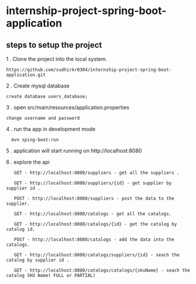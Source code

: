# internship-project-spring-boot-application

 ## steps to setup the project 

1 . Clone the project into the local system.

    https://github.com/sudhirkr0304/internship-project-spring-boot-application.git
  
2 . Create mysql database

    create database users_database;
   
3 . open src/main/resources/application.properties

    change username and password
    
4 . run tha app in development mode

      mvn sping-boot:run
      
5 . application will start running on http://localhost:8080

6 . explore the api

       GET - http://localhost:8080/suppliers - get all the suppliers .
       
       GET - http://localhost:8080/suppliers/{id} - get supplier by supplier id .
       
       POST - http://localhost:8080/suppliers - post the data to the supplier.
       
       GET - http://localhost:8080/catalogs - get all the catalogs.
       
       GET - http://localhost:8080/catalogs/{id} - get the catalog by catalog id.
       
       POST - http://localhost:8080/catalogs - add the data into the catalogs.
       
       GET - http://localhost:8080/catalogs/suppliers/{id} - seach the catalog by supplier id .
       
       GET - http://localhost:8080/catalogs/catalogs/{skuName} - seach the catalog SKU Name( FULL or PARTIAL) 
       
      
      
      

     

